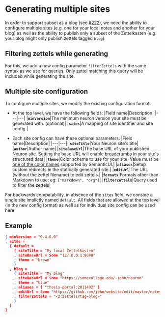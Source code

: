 # Generating multiple sites

In order to support subset as a blog (see [#222](https://github.com/srid/neuron/issues/222)), we need the ability to configure multiple sites (e.g. one for your local notes and another for your blog) as well as the ability to publish only a subset of the Zettelkasten (e.g. your blog might only publish zettels tagged `blog`).

## Filtering zettels while generating

For this, we add a new config parameter `filterZettels` with the same syntax as we use for queries. Only zettel matching this query will be included while generating the site.

## Multiple site configuration

To configure multiple sites, we modify the existing configuration format.

- At the top level, we have the following fields:
|Field name|Description|
|---|---|
|**`minVersion`**|The minimum neuron version your site must be generated with. (optional)|
|**`sites`**|A mapping of site identifier and site config.|

- Each site config can have these optional parameters:
|Field name|Description|
|---|---|
|**`siteTitle`**|Your Neuron site's title|
|**`author`**|Author name|
|**`siteBaseUrl`**|The base URL of your published Neuron site. Setting the base URL will enable [breadcrumbs](https://developers.google.com/search/docs/data-types/breadcrumb) in your site's structured data|
|**`theme`**|Color scheme to use for your site. Value must be [one of the color names](https://semantic-ui.com/usage/theming.html#sitewide-defaults) supported by SemanticUI.|
|**`aliases`**|Setup custom redirects in the statically generated site.|
|**`editUrl`**|The URL (without the zettel filename) to edit zettels.|
|**`formats`**|Formats other than Markdown to use; eg: `["markdown", "org"]`|
|**`filterZettels`**|Query used to filter the zettels|

For backwards compatability, in absence of the `sites` field, we conside a single site implictly named `default`. All fields that are allowed at the top level (in the new config format) as well as for individual site config can be used here.

## Example
```json
{ minVersion = "0.4.0.0"
, sites =
  { default =
    { siteTitle = "My local Zettelkasten"
    , siteBaseUrl = Some "127.0.0.1:8080"
    , theme = "brown"
    }
  , blog =
    { siteTitle = "My blog"
    , siteBaseUrl = Some "https://somecollege.edu/~john/neuron"
    , theme = "blue"
    , aliases = [ "thesis-portal:2011402" ]
    , editUrl = Some "https://github.com/john/website/edit/master/notes/"
    , filterZettels = "<z:zettels?tag=blog>"
    }
  }
}
```
